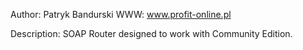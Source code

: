 Author: Patryk Bandurski
WWW: www.profit-online.pl

Description:
SOAP Router designed to work with Community Edition.